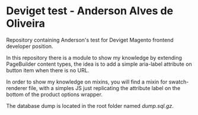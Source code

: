 # Deviget test - Anderson Alves de Oliveira 

Repository containing Anderson's test for Deviget Magento frontend developer position.


In this repository there is a module to show my knowledge by extending PageBuilder content types, the idea is to add 
a simple aria-label attribute on button item when there is no URL.

In order to show my knowledge on mixins,  you will find a mixin for swatch-renderer file, with a simples JS just replicating the attribute label on the bottom of the product options wrapper.

The database dump is located in the root folder named _dump.sql.gz_.
